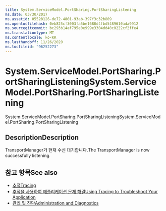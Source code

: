 ```yaml
---
title: System.ServiceModel.PortSharing.PortSharingListening
ms.date: 03/30/2017
ms.assetid: 05528126-de72-4801-93ab-397f3c32b809
ms.openlocfilehash: 0eb825cf3003fa5be1680d4fbd5489610ada9912
ms.sourcegitcommit: bc293b14af795e0e999e3304dd40c0222cf2ffe4
ms.translationtype: MT
ms.contentlocale: ko-KR
ms.lasthandoff: 11/26/2020
ms.locfileid: "96252273"
---
```

# <a name="systemservicemodelportsharingportsharinglistening"></a><span data-ttu-id="4bf9c-102">System.ServiceModel.PortSharing.PortSharingListening</span><span class="sxs-lookup"><span data-stu-id="4bf9c-102">System.ServiceModel.PortSharing.PortSharingListening</span></span>

<span data-ttu-id="4bf9c-103">System.ServiceModel.PortSharing.PortSharingListening</span><span class="sxs-lookup"><span data-stu-id="4bf9c-103">System.ServiceModel.PortSharing.PortSharingListening</span></span>  
  
## <a name="description"></a><span data-ttu-id="4bf9c-104">Description</span><span class="sxs-lookup"><span data-stu-id="4bf9c-104">Description</span></span>  

 <span data-ttu-id="4bf9c-105">TransportManager가 현재 수신 대기합니다.</span><span class="sxs-lookup"><span data-stu-id="4bf9c-105">The TransportManager is now successfully listening.</span></span>  
  
## <a name="see-also"></a><span data-ttu-id="4bf9c-106">참고 항목</span><span class="sxs-lookup"><span data-stu-id="4bf9c-106">See also</span></span>

- [<span data-ttu-id="4bf9c-107">추적</span><span class="sxs-lookup"><span data-stu-id="4bf9c-107">Tracing</span></span>](index.md)
- [<span data-ttu-id="4bf9c-108">추적을 사용하여 애플리케이션 문제 해결</span><span class="sxs-lookup"><span data-stu-id="4bf9c-108">Using Tracing to Troubleshoot Your Application</span></span>](using-tracing-to-troubleshoot-your-application.md)
- [<span data-ttu-id="4bf9c-109">관리 및 진단</span><span class="sxs-lookup"><span data-stu-id="4bf9c-109">Administration and Diagnostics</span></span>](../index.md)
